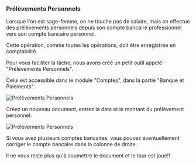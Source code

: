 ### Prélèvements Personnels

Lorsque l'on est sage-femme, on ne touche pas de salaire, mais on effectue des prélèvements personnels depuis son compte bancaire professionnel vers son compte bancaire personnel.

Cette opération, comme toutes les opérations, doit être enregistrée en comptabilité.

Pour vous faciliter la tâche, nous avons créé un petit outil appelé "Prélèvements Personnels".

Celui est accessible dans le module "Comptes", dans la partie "Banque et Paiements".

![Prélèvements Personnels](/docs/assets/img/accounting/personalwithdrawal.png)

Créez un nouveau document, entrez la date et le montant du prélèvement personnel:

![Prélèvements Personnels](/docs/assets/img/accounting/personalwithdrawal1.png)

Si vous avez plusieurs comptes bancaires, vous pouvez éventuellement corriger le compte bancaire dans la colonne de droite.

Il ne vous reste plus qu'à soumettre le document et le tour est joué!!
